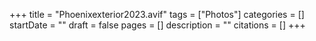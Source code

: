 +++
title = "Phoenixexterior2023.avif"
tags = ["Photos"]
categories = []
startDate = ""
draft = false
pages = []
description = ""
citations = []
+++
